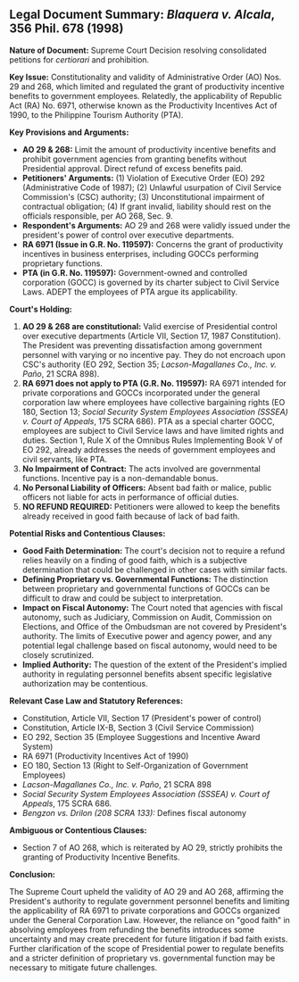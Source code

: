 ## Legal Document Summary: *Blaquera v. Alcala*, 356 Phil. 678 (1998)

**Nature of Document:** Supreme Court Decision resolving consolidated petitions for *certiorari* and prohibition.

**Key Issue:** Constitutionality and validity of Administrative Order (AO) Nos. 29 and 268, which limited and regulated the grant of productivity incentive benefits to government employees. Relatedly, the applicability of Republic Act (RA) No. 6971, otherwise known as the Productivity Incentives Act of 1990, to the Philippine Tourism Authority (PTA).

**Key Provisions and Arguments:**

*   **AO 29 & 268:** Limit the amount of productivity incentive benefits and prohibit government agencies from granting benefits without Presidential approval. Direct refund of excess benefits paid.
*   **Petitioners' Arguments:** (1) Violation of Executive Order (EO) 292 (Administrative Code of 1987); (2) Unlawful usurpation of Civil Service Commission's (CSC) authority; (3) Unconstitutional impairment of contractual obligation; (4) If grant invalid, liability should rest on the officials responsible, per AO 268, Sec. 9.
*   **Respondent's Arguments:** AO 29 and 268 were validly issued under the president's power of control over executive departments.
*   **RA 6971 (Issue in G.R. No. 119597):** Concerns the grant of productivity incentives in business enterprises, including GOCCs performing proprietary functions.
*   **PTA (in G.R. No. 119597):** Government-owned and controlled corporation (GOCC) is governed by its charter subject to Civil Service Laws. ADEPT the employees of PTA argue its applicability.

**Court's Holding:**

1.  **AO 29 & 268 are constitutional:** Valid exercise of Presidential control over executive departments (Article VII, Section 17, 1987 Constitution). The President was preventing dissatisfaction among government personnel with varying or no incentive pay. They do not encroach upon CSC's authority (EO 292, Section 35; *Lacson-Magallanes Co., Inc. v. Paño*, 21 SCRA 898).
2.  **RA 6971 does not apply to PTA (G.R. No. 119597):** RA 6971 intended for private corporations and GOCCs incorporated under the general corporation law where employees have collective bargaining rights (EO 180, Section 13; *Social Security System Employees Association (SSSEA) v. Court of Appeals*, 175 SCRA 686). PTA as a special charter GOCC, employees are subject to Civil Service laws and have limited rights and duties. Section 1, Rule X of the Omnibus Rules Implementing Book V of EO 292, already addresses the needs of government employees and civil servants, like PTA.
3.  **No Impairment of Contract:** The acts involved are governmental functions. Incentive pay is a non-demandable bonus.
4.  **No Personal Liability of Officers:** Absent bad faith or malice, public officers not liable for acts in performance of official duties.
5.  **NO REFUND REQUIRED:** Petitioners were allowed to keep the benefits already received in good faith because of lack of bad faith.

**Potential Risks and Contentious Clauses:**

*   **Good Faith Determination:** The court's decision not to require a refund relies heavily on a finding of good faith, which is a subjective determination that could be challenged in other cases with similar facts.
*   **Defining Proprietary vs. Governmental Functions:** The distinction between proprietary and governmental functions of GOCCs can be difficult to draw and could be subject to interpretation.
*   **Impact on Fiscal Autonomy:** The Court noted that agencies with fiscal autonomy, such as Judiciary, Commission on Audit, Commission on Elections, and Office of the Ombudsman are not covered by President's authority. The limits of Executive power and agency power, and any potential legal challenge based on fiscal autonomy, would need to be closely scrutinized.
*   **Implied Authority:** The question of the extent of the President's implied authority in regulating personnel benefits absent specific legislative authorization may be contentious.

**Relevant Case Law and Statutory References:**

*   Constitution, Article VII, Section 17 (President's power of control)
*   Constitution, Article IX-B, Section 3 (Civil Service Commission)
*   EO 292, Section 35 (Employee Suggestions and Incentive Award System)
*   RA 6971 (Productivity Incentives Act of 1990)
*   EO 180, Section 13 (Right to Self-Organization of Government Employees)
*   *Lacson-Magallanes Co., Inc. v. Paño*, 21 SCRA 898
*   *Social Security System Employees Association (SSSEA) v. Court of Appeals*, 175 SCRA 686.
*   *Bengzon vs. Drilon (208 SCRA 133):* Defines fiscal autonomy

**Ambiguous or Contentious Clauses:**

*   Section 7 of AO 268, which is reiterated by AO 29, strictly prohibits the granting of Productivity Incentive Benefits.

**Conclusion:**

The Supreme Court upheld the validity of AO 29 and AO 268, affirming the President's authority to regulate government personnel benefits and limiting the applicability of RA 6971 to private corporations and GOCCs organized under the General Corporation Law. However, the reliance on "good faith" in absolving employees from refunding the benefits introduces some uncertainty and may create precedent for future litigation if bad faith exists. Further clarification of the scope of Presidential power to regulate benefits and a stricter definition of proprietary vs. governmental function may be necessary to mitigate future challenges.

